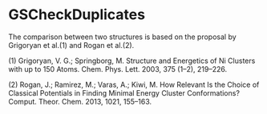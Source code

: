 # GSCheckDuplicates

The comparison between two structures is based on the proposal by  Grigoryan et al.(1) and Rogan et al.(2).

(1) Grigoryan, V. G.; Springborg, M. Structure and Energetics of Ni Clusters with up to 150 Atoms. Chem. Phys. Lett. 2003, 375 (1–2), 219–226.

(2) Rogan, J.; Ramirez, M.; Varas, A.; Kiwi, M. How Relevant Is the Choice of Classical Potentials in Finding Minimal Energy Cluster Conformations? Comput. Theor. Chem. 2013, 1021, 155–163.
